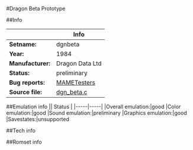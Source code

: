 #Dragon Beta Prototype

##Info

||Info|
|-----|-----|
|**Setname:**|dgnbeta
|**Year:**|1984
|**Manufacturer:**|Dragon Data Ltd
|**Status:**|preliminary
|**Bug reports:**|[MAMETesters](http://mametesters.org/view_all_set.php?type=1&temporary=y&search=dgn_beta.c)
|**Source file:**|[dgn_beta.c](https://github.com/mamedev/mame/blob/master/src/mess/drivers/dgn_beta.c)

##Emulation info
|| Status |
|-----|-----|
|Overall emulation:|good
|Color emulation:|good
|Sound emulation:|preliminary
|Graphics emulation:|good
|Savestates:|unsupported

##Tech info

##Romset info

<!--- START OF EDITED COMMENT DO NOT TOUCH TEXT ABOVE-->
